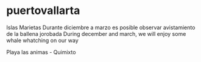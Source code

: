 # puertovallarta

Islas Marietas
Durante diciembre a marzo es posible observar avistamiento de la ballena jorobada 
During december and march, we will enjoy some whale whatching on our way

Playa las animas - Quimixto
